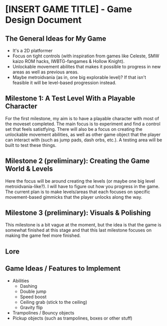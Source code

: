 # [INSERT GAME TITLE] - Game Design Document

## The General Ideas for My Game
- It's a 2D platformer
- Focus on tight controls (with inspiration from games like Celeste, SMW kaizo ROM hacks, IWBTG-fangames & Hollow Knight).
- Unlockable movement abilites that makes it possible to progress in new areas as well as previous areas.
- Maybe metroidvania (as in, one big explorable level)? If that isn't feasible it will be level-based progression instead.

## Milestone 1: A Test Level With a Playable Character
For the first milestone, my aim is to have a playable character with most of the moveset completed. The main focus is to experiment and find a control set that feels satistfying. There will also be a focus on creating the unlockable movement abilities, as well as other game object that the player can interact with (such as jump pads, dash orbs, etc.). A testing area will be built to test these things.

## Milestone 2 (preliminary): Creating the Game World & Levels
Here the focus will be around creating the levels (or maybe one big level metroidvania-like?). I will have to figure out how you progress in the game. The current plan is to make levels/areas that each  focuses on specific movement-based gimmicks that the player unlocks along the way.

## Milestone 3 (preliminary): Visuals & Polishing
This milestone is a bit vague at the moment, but the idea is that the game is somewhat finished at this stage and that this last milestone focuses on making the game feel more finished.

## Lore


## Game Ideas / Features to Implement
- Abilities
  - Dashing
  - Double jump
  - Speed boost
  - Ceiling grab (stick to the ceiling)
  - Gravity flip
- Trampolines / Bouncy objects
- Pickup objects (such as trampolines, boxes or other stuff)